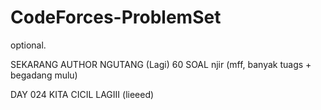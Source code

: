 # CodeForces-ProblemSet
optional.

SEKARANG AUTHOR NGUTANG (Lagi) 60 SOAL njir (mff, banyak tuags + begadang mulu)

DAY 024 KITA CICIL LAGIII (lieeed)
